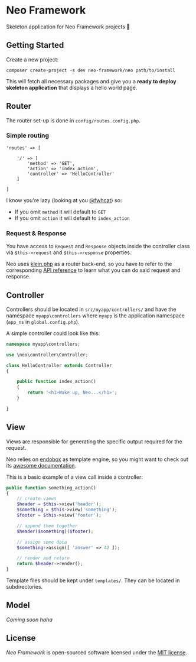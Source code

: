 # Neo Framework

Skeleton application for Neo Framework projects :green_apple:

## Getting Started

Create a new project:

```
composer create-project -s dev neo-framework/neo path/to/install
```

This will fetch all necessary packages and give you a __ready to deploy skeleton application__ that displays a hello world page.

## Router

The router set-up is done in `config/routes.config.php`.

### Simple routing

```
'routes' => [

    '/' => [
        'method' => 'GET',
        'action' => 'index_action',
        'controller' => 'HelloController'
    ]

]
```

I know you're lazy (looking at you [@fwhcat](https://github.com/fwhcat)) so:
- If you omit `method` it will default to `GET`
- If you omit `action` it will default to `index_action`

### Request & Response

You have access to `Request` and `Response` objects inside the controller class via `$this->request` and `$this->response` properties.

Neo uses [klein.php](https://github.com/klein/klein.php) as a router back-end, so you have to refer to the corresponding [API reference](https://github.com/klein/klein.php#api) to learn what you can do said request and response.

## Controller

Controllers should be located in `src/myapp/controllers/` and have the namespace `myapp\controllers` where `myapp` is the application namespace (`app_ns` in `global.config.php`).

A simple controller could look like this:

```php
namespace myapp\controllers;

use \neo\controller\Controller;

class HelloController extends Controller
{

    public function index_action()
    {
        return '<h1>Wake up, Neo...</h1>';
    }

}
```

## View

Views are responsible for generating the specific output required for the request.

Neo relies on [endobox](https://github.com/younishd/endobox) as template engine, so you might want to check out its [awesome documentation](https://github.com/younishd/endobox/wiki).

This is a basic example of a view call inside a controller:

```php
public function something_action()
{
    // create views
    $header = $this->view('header');
    $something = $this->view('something');
    $footer = $this->view('footer');

    // append them together
    $header($something)($footer);

    // assign some data
    $something->assign([ 'answer' => 42 ]);

    // render and return
    return $header->render();
}
```

Template files should be kept under `templates/`. They can be located in subdirectories.

## Model

_Coming soon haha_

## License

_Neo Framework_ is open-sourced software licensed under the [MIT license](LICENSE).
